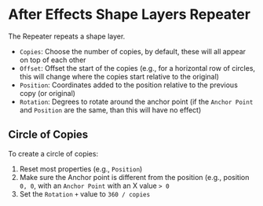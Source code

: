 # After Effects Shape Layers Repeater

The Repeater repeats a shape layer.

- `Copies`: Choose the number of copies, by default, these will all appear on top of each other
- `Offset`: Offset the start of the copies (e.g., for a horizontal row of circles, this will change where the copies start relative to the original)
- `Position`: Coordinates added to the position relative to the previous copy (or original)
- `Rotation`: Degrees to rotate around the anchor point (if the `Anchor Point` and `Position` are the same, than this will have no effect)

## Circle of Copies

To create a circle of copies:

1. Reset most properties (e.g., `Position`)
2. Make sure the Anchor point is different from the position (e.g., position `0, 0`, with an `Anchor Point` with an X value `> 0`
3. Set the `Rotation` `+` value to `360 / copies`
